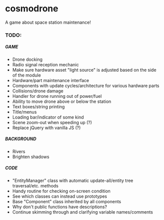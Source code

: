 # cosmodrone
A game about space station maintenance!

### TODO:

##### GAME
* Drone docking
* Radio signal reception mechanic
* Make sure hardware asset "light source" is adjusted based on the side of the module
* Hardware/part maintenance interface
* Components with update cycles/architecture for various hardware parts
* Collisions/drone damage
* Handler for drone running out of power/fuel
* Ability to move drone above or below the station
* Text boxes/string printing
* Title/menus
* Loading bar/indicator of some kind
* Scene zoom-out when speeding up (?)
* Replace jQuery with vanilla JS (?)

##### BACKGROUND
* Rivers
* Brighten shadows

##### CODE
* "EntityManager" class with automatic update-all/entity tree traversal/etc. methods
* Handy routine for checking on-screen condition
* See which classes can instead use prototypes
* Base "Component" class inherited by all components
* Why don't public functions have descriptions?
* Continue skimming through and clarifying variable names/comments